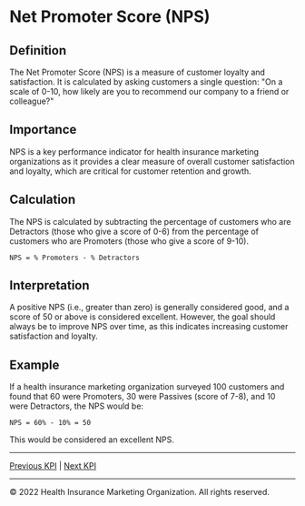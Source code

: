# Net Promoter Score (NPS)

## Definition

The Net Promoter Score (NPS) is a measure of customer loyalty and satisfaction. It is calculated by asking customers a single question: "On a scale of 0-10, how likely are you to recommend our company to a friend or colleague?" 

## Importance

NPS is a key performance indicator for health insurance marketing organizations as it provides a clear measure of overall customer satisfaction and loyalty, which are critical for customer retention and growth.

## Calculation

The NPS is calculated by subtracting the percentage of customers who are Detractors (those who give a score of 0-6) from the percentage of customers who are Promoters (those who give a score of 9-10).

```
NPS = % Promoters - % Detractors
```

## Interpretation

A positive NPS (i.e., greater than zero) is generally considered good, and a score of 50 or above is considered excellent. However, the goal should always be to improve NPS over time, as this indicates increasing customer satisfaction and loyalty.

## Example

If a health insurance marketing organization surveyed 100 customers and found that 60 were Promoters, 30 were Passives (score of 7-8), and 10 were Detractors, the NPS would be:

```
NPS = 60% - 10% = 50
```

This would be considered an excellent NPS.

---

[Previous KPI](./customer_lifetime_value.md) | [Next KPI](./average_resolution_time.md)

---

© 2022 Health Insurance Marketing Organization. All rights reserved.